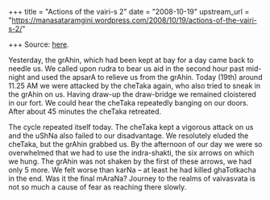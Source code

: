 +++
title = "Actions of the vairi-s 2"
date = "2008-10-19"
upstream_url = "https://manasataramgini.wordpress.com/2008/10/19/actions-of-the-vairi-s-2/"

+++
Source: [here](https://manasataramgini.wordpress.com/2008/10/19/actions-of-the-vairi-s-2/).

Yesterday, the grAhin, which had been kept at bay for a day came back to needle us. We called upon rudra to bear us aid in the second hour past mid-night and used the apsarA to relieve us from the grAhin. Today
(19th) around 11.25 AM we were attacked by the cheTaka again, who also
tried to sneak in the grAhin on us. Having draw-up the draw-bridge we remained cloistered in our fort. We could hear the cheTaka repeatedly banging on our doors. After about 45 minutes the cheTaka retreated.

The cycle repeated itself today. The cheTaka kept a vigorous attack on us and the uShNa also failed to our disadvantage. We resolutely eluded the cheTaka, but the grAhin grabbed us. By the afternoon of our day we were so overwhelmed that we had to use the indra-shakti, the six arrows on which we hung. The grAhin was not shaken by the first of these arrows, we had only 5 more. We felt worse than karNa – at least he had killed ghaTotkacha in the end. Was it the final mAraNa? Journey to the realms of vaivasvata is not so much a cause of fear as reaching there slowly.

